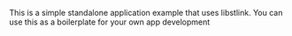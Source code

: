 This is a simple standalone application example that uses libstlink.
You can use this as a boilerplate for your own app development
